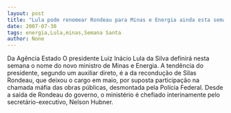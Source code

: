 ```yaml
---
layout: post
title: "Lula pode renomear Rondeau para Minas e Energia ainda esta semana "
date: 2007-07-30
tags: energia,Lula,minas,Semana Santa
author: None
---
```

Da Ag&ecirc;ncia Estado
O presidente Luiz In&aacute;cio Lula da Silva definir&aacute; nesta semana o nome do novo ministro de Minas e Energia. A tend&ecirc;ncia do presidente, segundo um auxiliar direto, &eacute; a da recondu&ccedil;&atilde;o de Silas Rondeau, que deixou o cargo em maio, por suposta participa&ccedil;&atilde;o na chamada m&aacute;fia das obras p&uacute;blicas, desmontada pela Pol&iacute;cia Federal. Desde a sa&iacute;da de Rondeau do governo, o minist&eacute;rio &eacute; chefiado interinamente pelo secret&aacute;rio-executivo, Nelson Hubner. 